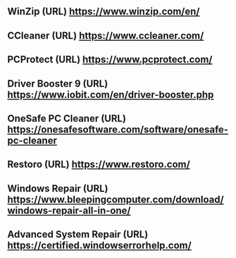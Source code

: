 WinZip (URL) https://www.winzip.com/en/
--------------------------
CCleaner (URL) https://www.ccleaner.com/
--------------------------
PCProtect (URL) https://www.pcprotect.com/
--------------------------
Driver Booster 9 (URL) https://www.iobit.com/en/driver-booster.php
--------------------------
OneSafe PC Cleaner (URL) https://onesafesoftware.com/software/onesafe-pc-cleaner
--------------------------
Restoro (URL) https://www.restoro.com/
--------------------------
Windows Repair (URL) https://www.bleepingcomputer.com/download/windows-repair-all-in-one/
--------------------------
Advanced System Repair (URL) https://certified.windowserrorhelp.com/
--------------------------






